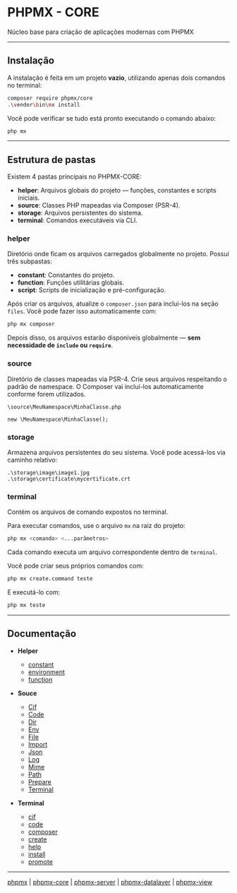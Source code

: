 # PHPMX - CORE

Núcleo base para criação de aplicações modernas com PHPMX

---

## Instalação

A instalação é feita em um projeto **vazio**, utilizando apenas dois comandos no terminal:

```bash
composer require phpmx/core
.\vendor\bin\mx install
```

Você pode verificar se tudo está pronto executando o comando abaixo:

```bash
php mx
```

---

## Estrutura de pastas

Existem 4 pastas principais no PHPMX-CORE:

- **helper**: Arquivos globais do projeto — funções, constantes e scripts iniciais.
- **source**: Classes PHP mapeadas via Composer (PSR-4).
- **storage**: Arquivos persistentes do sistema.
- **terminal**: Comandos executáveis via CLI.

### helper

Diretório onde ficam os arquivos carregados globalmente no projeto. Possui três subpastas:

- **constant**: Constantes do projeto.
- **function**: Funções utilitárias globais.
- **script**: Scripts de inicialização e pré-configuração.

Após criar os arquivos, atualize o `composer.json` para incluí-los na seção `files`. Você pode fazer isso automaticamente com:

```bash
php mx composer
```

Depois disso, os arquivos estarão disponíveis globalmente — **sem necessidade de `include` ou `require`**.

### source

Diretório de classes mapeadas via PSR-4.
Crie seus arquivos respeitando o padrão de namespace. O Composer vai incluí-los automaticamente conforme forem utilizados.

```text
\source\MeuNamespace\MinhaClasse.php

new \MeuNamespace\MinhaClasse();
```

### storage

Armazena arquivos persistentes do seu sistema. Você pode acessá-los via caminho relativo:

```text
.\storage\image\image1.jpg
.\storage\certificate\mycertificate.crt
```

### terminal

Contém os arquivos de comando expostos no terminal.

Para executar comandos, use o arquivo `mx` na raiz do projeto:

```bash
php mx <comando> <...parâmetros>
```

Cada comando executa um arquivo correspondente dentro de `terminal`.

Você pode criar seus próprios comandos com:

```bash
php mx create.command teste
```

E executá-lo com:

```bash
php mx teste
```

---

## Documentação

- **Helper**

  - [constant](./.doc/helper/constant.md)
  - [environment](./.doc/helper/environment.md)
  - [function](./.doc/helper/function.md)

- **Souce**

  - [Cif](./.doc/source/Cif.md)
  - [Code](./.doc/source/Code.md)
  - [Dir](./.doc/source/Dir.md)
  - [Env](./.doc/source/Env.md)
  - [File](./.doc/source/File.md)
  - [Import](./.doc/source/Import.md)
  - [Json](./.doc/source/Json.md)
  - [Log](./.doc/source/Log.md)
  - [Mime](./.doc/source/Mime.md)
  - [Path](./.doc/source/Path.md)
  - [Prepare](./.doc/source/Prepare.md)
  - [Terminal](./.doc/source/Terminal.md)

- **Terminal**

  - [cif](./.doc/terminal/cif.md)
  - [code](./.doc/terminal/code.md)
  - [composer](./.doc/terminal/composer.md)
  - [create](./.doc/terminal/create.md)
  - [help](./.doc/terminal/help.md)
  - [install](./.doc/terminal/install.md)
  - [promote](./.doc/terminal/promote.md)

---

[phpmx](https://github.com/php-mx) | [phpmx-core](https://github.com/php-mx/phpmx-core) | [phpmx-server](https://github.com/php-mx/phpmx-server) | [phpmx-datalayer](https://github.com/php-mx/phpmx-datalayer) | [phpmx-view](https://github.com/php-mx/phpmx-view)
